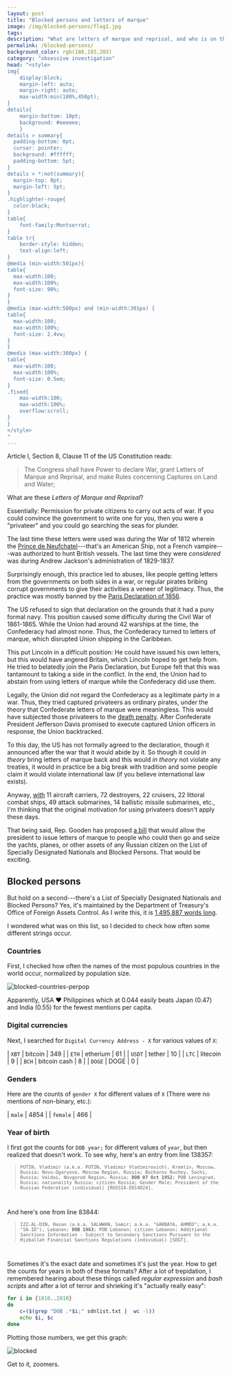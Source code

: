 ```yaml
---
layout: post
title: "Blocked persons and letters of marque"
image: /img/blocked-persons/flag1.jpg
tags: 
description: "What are letters of marque and reprisal, and who is on the US's list of Block Persons?"
permalink: /blocked-persons/
background_color: rgb(188,193,203)
category: "obsessive investigation"
head: "<style>
img{
    display:block;
    margin-left: auto;
    margin-right: auto;
    max-width:min(100%,450pt);
}
details{
    margin-bottom: 10pt;
    background: #eeeeee;
    }
details > summary{
  padding-bottom: 0pt;
  cursor: pointer;
  background: #ffffff;
  padding-bottom: 5pt;
}
details > *:not(summary){
  margin-top: 0pt;
  margin-left: 5pt;
}
.highlighter-rouge{
  color:black;
}
table{
    font-family:Montserrat;
}
table tr{
    border-style: hidden;
    text-align:left;
}
@media (min-width:501px){
table{
  max-width:100;
  max-width:100%;
  font-size: 90%;
}
}
@media (max-width:500px) and (min-width:301px) {
table{
  max-width:100;
  max-width:100%;
  font-size: 2.4vw;
}
}
@media (max-width:300px) {
table{
  max-width:100;
  max-width:100%;
  font-size: 0.5em;
}
.fixed{
    max-width:100;
    max-width:100%;
    overflow:scroll;
}
}
</style>
"
---
```


Article I, Section 8, Clause 11 of the US Constitution reads:

> The Congress shall have Power to declare War, grant Letters of Marque and Reprisal, and make Rules concerning Captures on Land and Water;

What are these *Letters of Marque and Reprisal*?

Essentially: Permission for private citizens to carry out acts of war. If you could convince the government to write one for you, then you were a "privateer" and you could go searching the seas for plunder.

The last time these letters were used was during the War of 1812 wherein the [Prince de Neufchatel](https://en.wikipedia.org/wiki/Prince_de_Neufchatel)---that's an American Ship, not a French vampire---was authorized to hunt British vessels. The last time they were *considered* was during Andrew Jackson's administration of 1829-1837.

Surprisingly enough, this practice led to abuses, like people getting letters from the governments on both sides in a war, or regular pirates bribing corrupt governments to give their activities a veneer of legitimacy. Thus, the practice was mostly banned by the [Paris Declaration of 1856](https://en.wikipedia.org/wiki/Paris_Declaration_Respecting_Maritime_Law).

The US refused to sign that declaration on the grounds that it had a puny formal navy. This position caused some difficulty during the Civil War of 1861-1865. While the Union had around 42 warships at the time, the Confederacy had almost none. Thus, the Confederacy turned to letters of marque, which disrupted Union shipping in the Caribbean.

This put Lincoln in a difficult position: He could have issued his own letters, but this would have angered Britain, which Lincoln hoped to get help from. He tried to belatedly join the Paris Declaration, but Europe felt that this was tantamount to taking a side in the conflict. In the end, the Union had to abstain from using letters of marque while the Confederacy did use them.

Legally, the Union did not regard the Confederacy as a legitimate party in a war. Thus, they tried captured privateers as ordinary pirates, under the theory that Confederate letters of marque were meaningless. This would have subjected those privateers to the [death penalty](/death-penalty/). After Confederate President Jefferson Davis promised to execute captured Union officers in response, the Union backtracked.

To this day, the US has not formally agreed to the declaration, though it announced after the war that it would abide by it. So though it could *in theory* bring letters of marque back and this would *in theory* not violate any treaties, it would in practice be a big break with tradition and some people claim it would violate international law (if you believe international law exists).

Anyway, [with](https://en.wikipedia.org/wiki/List_of_current_ships_of_the_United_States_Navy#Fleet_totals) 11 aircraft carriers, 72 destroyers, 22 cruisers, 22 littoral combat ships, 49 attack submarines, 14 ballistic missile submarines, etc., I'm thinking that the original motivation for using privateers doesn't apply these days.

That being said, Rep. Gooden has proposed [a bill](https://www.congress.gov/bill/117th-congress/house-bill/6869/) that would allow the president to issue letters of marque to people who could then go and seize the yachts, planes, or other assets of any Russian citizen on the List of Specially Designated Nationals and Blocked Persons. That would be exciting.

## Blocked persons

But hold on a second---there's a List of Specially Designated Nationals and Blocked Persons? Yes, it's maintained by the Department of Treasury's Office of Foreign Assets Control. As I write this, it is [1,495,887 words long](https://home.treasury.gov/policy-issues/financial-sanctions/specially-designated-nationals-and-blocked-persons-list-sdn-human-readable-lists).

I wondered what was on this list, so I decided to check how often some different strings occur.

### Countries

First, I checked how often the names of the most populous countries in the world occur, normalized by population size.

![blocked-countries-perpop](/img/blocked-persons/blocked-countries-perpop.svg)

Apparently, USA ❤️ Philippines which at 0.044 easily beats Japan (0.47) and India (0.55) for the fewest mentions per capita.

### Digital currencies

Next, I searched for `Digital Currency Address - X` for various values of `X`:

| `XBT`  | bitcoin      | 349  |
| `ETH`  | etherium     | 61   |
| `USDT` | tether       | 10   |
| `LTC`  | litecoin     | 9    |
| `BCH`  | bitcoin cash | 8    |
| `DOGE` | DOGE         | 0    |

### Genders

Here are the counts of `gender X` for different values of `X` (There were no mentions of non-binary, etc.):

| `male`   | 4854 |
| `female` | 466  |


### Year of birth

I first got the counts for `DOB year;` for different values of `year`, but then realized that doesn't work. To see why, here's an entry from line 138357:

<div style='font-family:monospace; font-size:75%;' markdown="1">

> PUTIN, Vladimir (a.k.a. PUTIN, Vladimir Vladimirovich), Kremlin, Moscow, Russia; Novo-Ogaryevo, Moscow Region, Russia; Bocharov Ruchey, Sochi, Russia; Valdai, Novgorod Region, Russia; **DOB 07 Oct 1952**; POB Leningrad, Russia; nationality Russia; citizen Russia; Gender Male; President of the Russian Federation (individual) [RUSSIA-EO14024].

</div>
<br>

And here's one from line 83844:

<div style='font-family:monospace; font-size:75%;' markdown="1">

> IZZ-AL-DIN, Hasan (a.k.a. SALWWAN, Samir; a.k.a. "GARBAYA, AHMED"; a.k.a. "SA-ID"), Lebanon; **DOB 1963**; POB Lebanon; citizen Lebanon; Additional Sanctions Information - Subject to Secondary Sanctions Pursuant to the Hizballah Financial Sanctions Regulations (individual) [SDGT].

</div>
<br>

Sometimes it's the exact date and sometimes it's just the year. How to get the counts for years in both of these formats? After a lot of trepidation, I remembered hearing about these things called *regular expression* and *bash scripts* and after a lot of terror and shrieking it's "actually really easy":

```bash
for i in {1910..2010}
do
    c=($(grep "DOB .*$i;" sdnlist.txt |  wc -l))
    echo $i, $c
done
```

Plotting those numbers, we get this graph:

![blocked](/img/blocked-persons/blocked.svg)

Get to it, zoomers.
